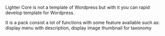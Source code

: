 Lighter Core is not a template of Wordpress but with it
 you can rapid develop template for Wordpress.
 
 It is a pack consist a lot of functions with some feature available such as:
 display menu with description, display image thumbnail for taxonomy